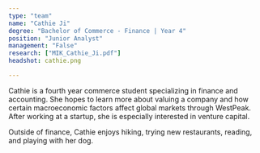 ```yaml
---
type: "team"
name: "Cathie Ji"
degree: "Bachelor of Commerce - Finance | Year 4"
position: "Junior Analyst"
management: "False"
research: ["MIK_Cathie_Ji.pdf"]
headshot: cathie.png

---
```


Cathie is a fourth year commerce student specializing in finance and accounting. She hopes to learn more about valuing a company and how certain macroeconomic factors affect global markets through WestPeak. After working at a startup, she is especially interested in venture capital. 

Outside of finance, Cathie enjoys hiking, trying new restaurants, reading, and playing with her dog.  